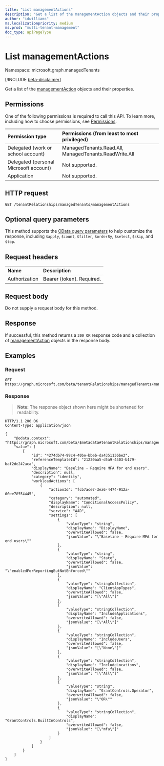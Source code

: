 ```yaml
---
title: "List managementActions"
description: "Get a list of the managementAction objects and their properties."
author: "idwilliams"
ms.localizationpriority: medium
ms.prod: "multi-tenant-management"
doc_type: apiPageType
---
```


# List managementActions
Namespace: microsoft.graph.managedTenants

[!INCLUDE [beta-disclaimer](../../includes/beta-disclaimer.md)]

Get a list of the [managementAction](../resources/managedtenants-managementaction.md) objects and their properties.

## Permissions
One of the following permissions is required to call this API. To learn more, including how to choose permissions, see [Permissions](/graph/permissions-reference).

|Permission type|Permissions (from least to most privileged)|
|:---|:---|
|Delegated (work or school account)|ManagedTenants.Read.All, ManagedTenants.ReadWrite.All|
|Delegated (personal Microsoft account)|Not supported.|
|Application|Not supported.|

## HTTP request

<!-- {
  "blockType": "ignored"
}
-->
``` http
GET /tenantRelationships/managedTenants/managementActions
```

## Optional query parameters
This method supports the [OData query parameters](/graph/query-parameters) to help customize the response, including `$apply`, `$count`, `$filter`, `$orderBy`, `$select`, `$skip`, and `$top`.

## Request headers
|Name|Description|
|:---|:---|
|Authorization|Bearer {token}. Required.|

## Request body
Do not supply a request body for this method.

## Response

If successful, this method returns a `200 OK` response code and a collection of [managementAction](../resources/managedtenants-managementaction.md) objects in the response body.

## Examples

### Request

<!-- {
  "blockType": "request",
  "name": "list_managementaction"
}
-->
``` http
GET https://graph.microsoft.com/beta/tenantRelationships/managedTenants/managementActions
```

### Response
>**Note:** The response object shown here might be shortened for readability.
<!-- {
  "blockType": "response",
  "truncated": true,
  "@odata.type": "Collection(microsoft.graph.managedTenants.managementAction)"
}
-->
``` http
HTTP/1.1 200 OK
Content-Type: application/json

{
    "@odata.context": "https://graph.microsoft.com/beta/$metadata#tenantRelationships/managedTenants/managementActions",
    "value": [
        {
            "id": "4274db74-99c4-40be-bbeb-da4351136be2",
            "referenceTemplateId": "21230aa5-d5a9-4403-b179-baf2de242aca",
            "displayName": "Baseline - Require MFA for end users",
            "description": null,
            "category": "identity",
            "workloadActions": [
                {
                    "actionId": "fcb7ace7-3ea6-4474-912a-00ee78554445",
                    "category": "automated",
                    "displayName": "ConditionalAccessPolicy",
                    "description": null,
                    "service": "AAD",
                    "settings": [
                        {
                            "valueType": "string",
                            "displayName": "DisplayName",
                            "overwriteAllowed": false,
                            "jsonValue": "\"Baseline - Require MFA for end users\""
                        },
                        {
                            "valueType": "string",
                            "displayName": "State",
                            "overwriteAllowed": false,
                            "jsonValue": "\"enabledForReportingButNotEnforced\""
                        },
                        {
                            "valueType": "stringCollection",
                            "displayName": "ClientAppTypes",
                            "overwriteAllowed": false,
                            "jsonValue": "[\"All\"]"
                        },
                        {
                            "valueType": "stringCollection",
                            "displayName": "IncludeApplications",
                            "overwriteAllowed": false,
                            "jsonValue": "[\"All\"]"
                        },
                        {
                            "valueType": "stringCollection",
                            "displayName": "IncludeUsers",
                            "overwriteAllowed": false,
                            "jsonValue": "[\"None\"]"
                        },
                        {
                            "valueType": "stringCollection",
                            "displayName": "IncludeLocations",
                            "overwriteAllowed": false,
                            "jsonValue": "[\"All\"]"
                        },
                        {
                            "valueType": "string",
                            "displayName": "GrantControls.Operator",
                            "overwriteAllowed": false,
                            "jsonValue": "\"OR\""
                        },
                        {
                            "valueType": "stringCollection",
                            "displayName": "GrantControls.BuiltInControls",
                            "overwriteAllowed": false,
                            "jsonValue": "[\"mfa\"]"
                        }
                    ]
                }
            ]
        }
    ]
}
```
